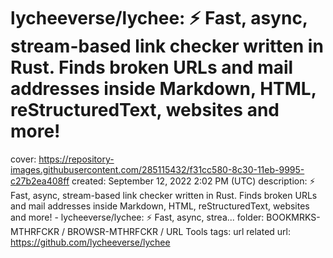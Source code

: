 # lycheeverse/lychee: ⚡ Fast, async, stream-based link checker written in Rust. Finds broken URLs and mail addresses inside Markdown, HTML, reStructuredText, websites and more!

cover: https://repository-images.githubusercontent.com/285115432/f31cc580-8c30-11eb-9995-c27b2ea408ff
created: September 12, 2022 2:02 PM (UTC)
description: ⚡ Fast, async, stream-based link checker written in Rust. Finds broken URLs and mail addresses inside Markdown, HTML, reStructuredText, websites and more! - lycheeverse/lychee: ⚡ Fast, async, strea...
folder: BOOKMRKS-MTHRFCKR / BROWSR-MTHRFCKR / URL Tools
tags: url related
url: https://github.com/lycheeverse/lychee